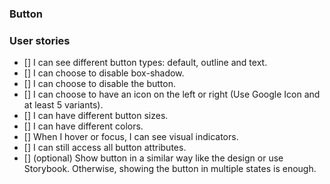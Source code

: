 ### Button

### User stories

-   [] I can see different button types: default, outline and text.
-   [] I can choose to disable box-shadow.
-   [] I can choose to disable the button.
-   [] I can choose to have an icon on the left or right (Use Google Icon and at least 5 variants).
-   [] I can have different button sizes.
-   [] I can have different colors.
-   [] When I hover or focus, I can see visual indicators.
-   [] I can still access all button attributes.
-   [] (optional) Show button in a similar way like the design or use Storybook. Otherwise, showing the button in multiple states is enough.
